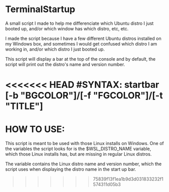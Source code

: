 # TerminalStartup
A small script I made to help me differenciate which Ubuntu distro I just booted up, and/or which window has which distro, etc, etc.

I made the script because I have a few different Ubuntu distros installed on my Windows box, and sometimes I would get confused which distro I am working in, and/or which distro I just booted up.

This script will display a bar at the top of the console and by default, the script will print out the distro's name and version number.


<<<<<<< HEAD
#SYNTAX:
startbar [-b "BGCOLOR"]/[-f "FGCOLOR"]/[-t "TITLE"]
=======
# HOW TO USE:
This script is meant to be used with those Linux installs on Windows. One of the variables the script looks for is
the $WSL_DISTRO_NAME variable, which those Linux installs has, but are missing in regular Linux distros.

The variable contains the Linux distro name and version number, which the script uses when displaying the distro name
in the start up bar. 
>>>>>>> 75839f13f1ea1b9d3d031833232f1574311d05b3
